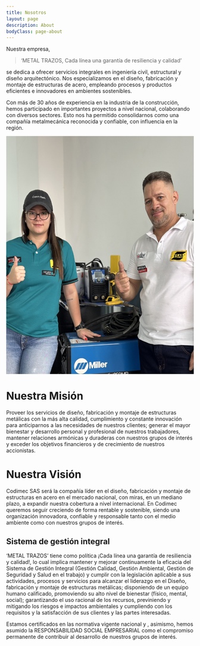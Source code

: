 ```yaml
---
title: Nosotros
layout: page
description: About
bodyClass: page-about
---
```


Nuestra empresa, 

> ‘METAL TRAZOS, Cada línea una garantía de resiliencia y calidad’ 

se dedica a ofrecer servicios integrales en ingeniería civil, estructural y diseño arquitectónico. Nos especializamos en el diseño, fabricación y montaje de estructuras de acero, empleando procesos y productos eficientes e innovadores en ambientes sostenibles.

Con más de 30 años de experiencia en la industria de la construcción, hemos participado en importantes proyectos a nivel nacional, colaborando con diversos sectores. Esto nos ha permitido consolidarnos como una compañía metalmecánica reconocida y confiable, con influencia en la región.

<img src="/images/team.jpg" alt="Team" width="570" height="640" />

# Nuestra Misión

Proveer los servicios de diseño, fabricación y montaje de estructuras metálicas con la más alta calidad, cumplimiento y constante innovación para anticiparnos a las necesidades de nuestros clientes; generar el mayor bienestar y desarrollo personal y profesional de nuestros trabajadores, mantener relaciones armónicas y duraderas con nuestros grupos de interés y exceder los objetivos financieros y de crecimiento de nuestros accionistas.

# Nuestra Visión

Codimec SAS será la compañía líder en el diseño, fabricación y montaje de estructuras en acero en el mercado nacional, con miras, en un mediano plazo, a expandir nuestra cobertura a nivel internacional. En Codimec queremos seguir creciendo de forma rentable y sostenible, siendo una organización innovadora, confiable y responsable tanto con el medio ambiente como con nuestros grupos de interés.

## Sistema de gestión integral

‘METAL TRAZOS’ tiene como política ¡Cada línea una garantía de resiliencia y calidad!, lo cual implica mantener y mejorar continuamente la eficacia del Sistema de Gestión Integral (Gestión Calidad, Gestión Ambiental, Gestión de Seguridad y Salud en el trabajo) y cumplir con la legislación aplicable a sus actividades, procesos y servicios  para alcanzar el liderazgo en el Diseño, fabricación y montaje de estructuras metálicas; disponiendo de un equipo humano calificado, promoviendo su alto nivel de bienestar (físico, mental, social); garantizando el uso racional de los recursos, previniendo y mitigando los riesgos e impactos ambientales y  cumpliendo con  los requisitos y la satisfacción de sus clientes y las partes interesadas.

Estamos certificados en las normativa vigente nacional y , asimismo, hemos asumido la RESPONSABILIDAD SOCIAL EMPRESARIAL como el compromiso permanente de contribuir al desarrollo de nuestros grupos de interés.

